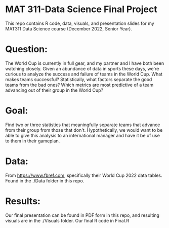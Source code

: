 # MAT 311-Data Science Final Project

This repo contains R code, data, visuals, and presentation slides for my MAT311 Data Science course (December 2022, Senior Year).
  
   
Question:
=============
The World Cup is currently in full gear, and my partner and I have both been watching closely. Given an abundance of data in sports these days, we're curious to analyze the success and failure of teams in the World Cup. What makes teams successful? Statistically, what factors separate the good teams from the bad ones? Which metrics are most predictive of a team advancing out of their group in the World Cup?


Goal:
=============
Find two or three statistics that meaningfully separate teams that advance from their group from those that don't. Hypothetically, we would want to be able to give this analysis to an international manager and have it be of use to them in their gameplan.


Data:
=============
From https://www.fbref.com, specifically their World Cup 2022 data tables. Found in the ./Data folder in this repo.


Results:
=============
Our final presentation can be found in PDF form in this repo, and resulting visuals are in the ./Visuals folder. Our final R code in Final.R
